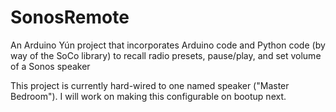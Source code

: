 # SonosRemote
An Arduino Yún project that incorporates Arduino code and Python code (by way of the SoCo library) to recall radio presets, pause/play, and set volume of a Sonos speaker

This project is currently hard-wired to one named speaker ("Master Bedroom"). I will work on making this configurable on bootup next.
